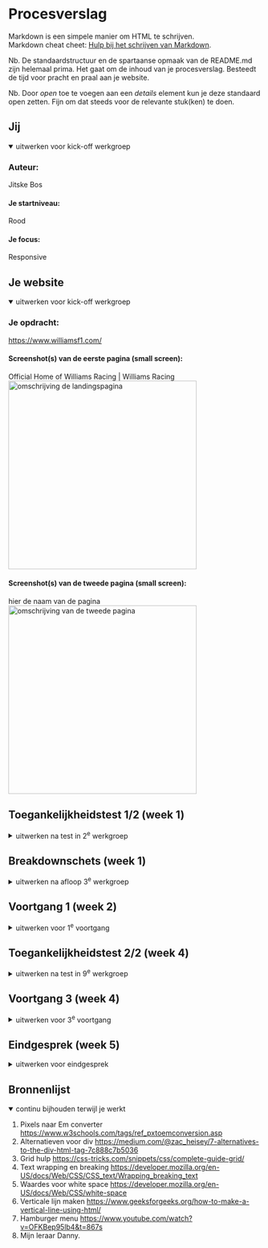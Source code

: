 # Procesverslag
Markdown is een simpele manier om HTML te schrijven.  
Markdown cheat cheet: [Hulp bij het schrijven van Markdown](https://github.com/adam-p/markdown-here/wiki/Markdown-Cheatsheet).

Nb. De standaardstructuur en de spartaanse opmaak van de README.md zijn helemaal prima. Het gaat om de inhoud van je procesverslag. Besteedt de tijd voor pracht en praal aan je website.

Nb. Door *open* toe te voegen aan een *details* element kun je deze standaard open zetten. Fijn om dat steeds voor de relevante stuk(ken) te doen.





## Jij

<details open>
  <summary>uitwerken voor kick-off werkgroep</summary>

  ### Auteur:
  Jitske Bos

  #### Je startniveau:
 Rood

  #### Je focus:
  Responsive
 
</details>





## Je website

<details open>
  <summary>uitwerken voor kick-off werkgroep</summary>

  ### Je opdracht:
  https://www.williamsf1.com/

  #### Screenshot(s) van de eerste pagina (small screen): 
  Official Home of Williams Racing | Williams Racing
  <img src="./images/Williams landingspagina.pdf" width="375px" alt="omschrijving de landingspagina">

  #### Screenshot(s) van de tweede pagina (small screen):
  hier de naam van de pagina  
  <img src="./images/race report.pdf" width="375px" alt="omschrijving van de tweede pagina">
 
</details>



## Toegankelijkheidstest 1/2 (week 1)

<details>
  <summary>uitwerken na test in 2<sup>e</sup> werkgroep</summary>

  ### Bevindingen
  Lijst met je bevindingen die in de test naar voren kwamen:
    - De website heeft veel contrasterende kleuren.
      - Witte tekst op donkere achtergrond
      - Donkere tekst op witte achtergrond
    - Veel links naar nieuwe pagina's zijn (grote) afbeeldingen
    - De brillen die verschillende soorten blindheid nabootsten, maken het niet moeilijker om de website te bekijken


</details>



## Breakdownschets (week 1)

<details>
  <summary>uitwerken na afloop 3<sup>e</sup> werkgroep</summary>

  ### de hele pagina: 
  <img src="./images/landingspagina breakdown.pdf" width="375px" alt="breakdown van de hele landingspagina">
  Helaas niet als png zichtbaar, omdat de afbeelding daar te lang voor is.

  ### dynamisch deel (bijv menu): 
  <img src="./images/race report breakdown.pdf" width="375px" alt="breakdown van de tweede pagina">
    Helaas niet als png zichtbaar, omdat de afbeelding daar te lang voor is.

</details>





## Voortgang 1 (week 2)

<details>
  <summary>uitwerken voor 1<sup>e</sup> voortgang</summary>

  ### Stand van zaken
Ik liep heel erg vast op het stylen van de bovenste blauwe navigatie balk. Het lukte mij niet om het logo in het midden te krijgen, en de 2 andere iconen aan de rechterkant.

  ### Verslag van meeting

  - het stylen van de bovenste blauwe balk kan met een grid
  - door de iconen knoppen te maken, zijn ze makkelijker te gebruiken en goed voor de screenreader

</details>


## Toegankelijkheidstest 2/2 (week 4)

<details>
  <summary>uitwerken na test in 9<sup>e</sup> werkgroep</summary>

  ### Bevindingen

<img src="./images/voor readme/IMG_4757.png" width="375px" alt="toegankelijkheids blaadje">
<img src="./images/voor readme/IMG_4758.png" width="375px" alt="toegankelijkheids blaadje">
<img src="./images/voor readme/IMG_4759.png" width="375px" alt="toegankelijkheids blaadje">
<img src="./images/voor readme/IMG_4760.png" width="375px" alt="toegankelijkheids blaadje">
<img src="./images/voor readme/IMG_4761.png" width="375px" alt="toegankelijkheids blaadje">
<img src="./images/voor readme/IMG_4762.png" width="375px" alt="toegankelijkheids blaadje">
</details>





## Voortgang 3 (week 4)

<details>
  <summary>uitwerken voor 3<sup>e</sup> voortgang</summary>

  ### Stand van zaken
Het lukt mij niet om goed te werken met javascript

  ### Verslag van meeting
Het werken met javascript gaat na een beetje hulp van Danny en het internet best wel oke!

  - ik had mijn js bestand niet goed gelinkt waardoor hij maar voor 1 element kon werken
  -html ziet er verder goed uit!

</details>





## Eindgesprek (week 5)

<details>
  <summary>uitwerken voor eindgesprek</summary>

  ### Je uitkomst - karakteristiek screenshots:
  <img src="readme-images/dummy-plaatje.jpg" width="375px" alt="uitomst opdracht 1">


  ### Dit ging goed/Heb ik geleerd: 
  Het maken van een hamburger menu. Ik heb het nooit eerder gedaan en blijkbaar is het niet zo heel moeilijks als je eenmaal doorhebt hoe het zit met de toggle states in de css

  <img src="./images/hamburger menu.png" width="375px" alt="top">


  ### Dit was lastig/Is niet gelukt:
  Het togglen van alle andere hartjes knoppen bij de atikelen die te koop worden aangeboden. Ik kan er maar 1 togglen ookal hebben ze allemaal dezelfde class naam en is het een variabele in het js bestand.

  Het werken met media queries...

  <img src="./images/toggle lukt niet.png" width="375px" alt="bummer">


  ### Wat er aangepast moet worden voor de herkansing:
  - Responsive maken
  - CSS inkorten
    - Dubbele CSS selectoren
  - Lettertype zichtbaar maken
    - file type aanpassen
  - Toegankelijks test
    - file type aanpassen
  - List items waar mogelijk
  - Div gebruik verminderen waar mogelijk
  - Consitentie in eenheden in CSS
  - Custom Properties

</details>




## Bronnenlijst

<details open>
  <summary>continu bijhouden terwijl je werkt</summary>

  1. Pixels naar Em converter https://www.w3schools.com/tags/ref_pxtoemconversion.asp
  2. Alternatieven voor div https://medium.com/@zac_heisey/7-alternatives-to-the-div-html-tag-7c888c7b5036
  3. Grid hulp https://css-tricks.com/snippets/css/complete-guide-grid/
  4. Text wrapping en breaking https://developer.mozilla.org/en-US/docs/Web/CSS/CSS_text/Wrapping_breaking_text
  5. Waardes voor white space https://developer.mozilla.org/en-US/docs/Web/CSS/white-space
  6. Verticale lijn maken https://www.geeksforgeeks.org/how-to-make-a-vertical-line-using-html/
  7. Hamburger menu https://www.youtube.com/watch?v=OFKBep95lb4&t=867s 
  8. Mijn leraar Danny.

</details>